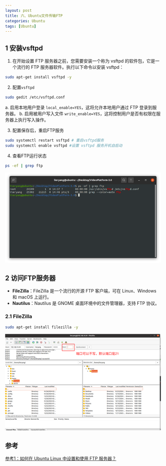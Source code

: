 ```yaml
---
layout: post
title: 六、Ubuntu文件传输FTP
categories: Ubuntu
tags: [Ubuntu]
---
```


## 1 安装vsftpd

1. 在开始设置 FTP 服务器之前，您需要安装一个称为 vsftpd 的软件包，它是一个流行的 FTP 服务器软件。执行以下命令以安装 vsftpd：

```sh
sudo apt-get install vsftpd -y
```

2. 配置`vsftpd`

```sh
sudo gedit /etc/vsftpd.conf
```

  a. 启用本地用户登录 `local_enable=YES`，这将允许本地用户通过 FTP 登录到服务器。
  b. 启用被用户写入文件 `write_enable=YES`，这将控制用户是否有权限在服务器上执行写入操作。

3. 配置保存后，重启FTP服务
   
```sh
sudo systemctl restart vsftpd # 重启vsftpd服务
sudo systemctl enable vsftpd #设置 vsftpd 服务开机自启动
```

4. 查看FTP运行状态

```sh
ps -ef | grep ftp
```

![Alt text](/assets/Ubuntu/20240126/image.png)

## 2 访问FTP服务器

- **FileZilla**：FileZilla 是一个流行的开源 FTP 客户端，可在 Linux、Windows 和 macOS 上运行。
- **Nautilus**：Nautilus 是 GNOME 桌面环境中的文件管理器，支持 FTP 协议。

### 2.1 FileZilla

```sh
sudo apt-get install filezilla -y
```

![Alt text](/assets/Ubuntu/20240126/image-1.png)

## 参考

[参考1：如何在 Ubuntu Linux 中设置和使用 FTP 服务器？](https://cloud.tencent.com/developer/article/2297781)



